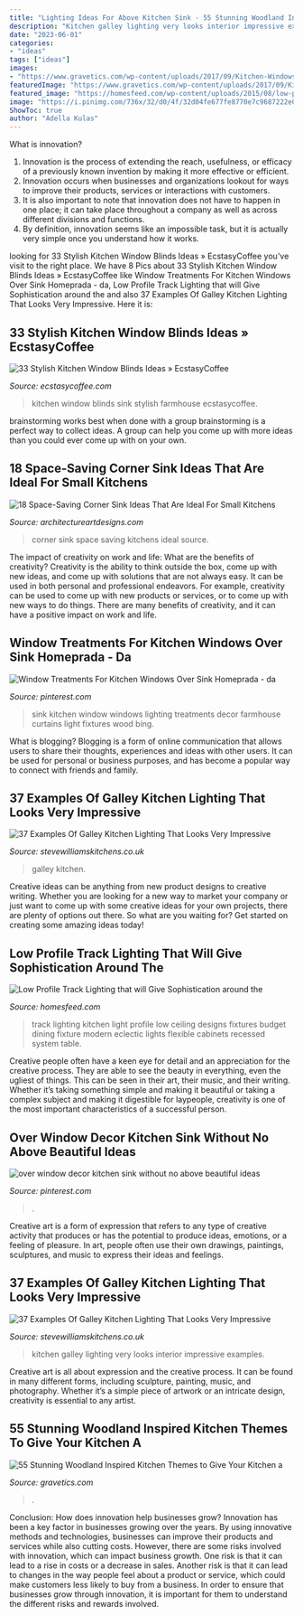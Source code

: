 ```yaml
---
title: "Lighting Ideas For Above Kitchen Sink - 55 Stunning Woodland Inspired Kitchen Themes To Give Your Kitchen A"
description: "Kitchen galley lighting very looks interior impressive examples"
date: "2023-06-01"
categories:
- "ideas"
tags: ["ideas"]
images:
- "https://www.gravetics.com/wp-content/uploads/2017/09/Kitchen-Windows-Flush-With-Counter.jpg"
featuredImage: "https://www.gravetics.com/wp-content/uploads/2017/09/Kitchen-Windows-Flush-With-Counter.jpg"
featured_image: "https://homesfeed.com/wp-content/uploads/2015/08/low-profile-track-lighting-fixtures-and-low-profile-track-lighting-system-in-modern-kitchen-design-plus-wooden-cabinets.jpg"
image: "https://i.pinimg.com/736x/32/d0/4f/32d04fe677fe8770e7c9687222e09171.jpg"
ShowToc: true
author: "Adella Kulas"
---
```



What is innovation?
1. Innovation is the process of extending the reach, usefulness, or efficacy of a previously known invention by making it more effective or efficient.
2. Innovation occurs when businesses and organizations lookout for ways to improve their products, services or interactions with customers.
3. It is also important to note that innovation does not have to happen in one place; it can take place throughout a company as well as across different divisions and functions.
4. By definition, innovation seems like an impossible task, but it is actually very simple once you understand how it works.

	

		
looking for 33 Stylish Kitchen Window Blinds Ideas » EcstasyCoffee you've visit to the right place. We have 8 Pics about 33 Stylish Kitchen Window Blinds Ideas » EcstasyCoffee like Window Treatments For Kitchen Windows Over Sink Homeprada - da, Low Profile Track Lighting that will Give Sophistication around the and also 37 Examples Of Galley Kitchen Lighting That Looks Very Impressive. Here it is:
		
    
## 33 Stylish Kitchen Window Blinds Ideas » EcstasyCoffee

<img loading=lazy src="https://i1.wp.com/www.ecstasycoffee.com/wp-content/uploads/2016/10/Kitchen-Farmhouse-Sink.jpg?resize=564%2C848" onerror="this.onerror=null;this.src='https://tse2.mm.bing.net/th?id=OIP.nF8zZKYDlOFA1H0uewVcRAHaLI&amp;pid=15.1';" alt="33 Stylish Kitchen Window Blinds Ideas » EcstasyCoffee">

_Source: ecstasycoffee.com_

>kitchen window blinds sink stylish farmhouse ecstasycoffee. 

	

brainstorming works best when done with a group
brainstorming is a perfect way to collect ideas. A group can help you come up with more ideas than you could ever come up with on your own.

    
## 18 Space-Saving Corner Sink Ideas That Are Ideal For Small Kitchens

<img loading=lazy src="https://www.architectureartdesigns.com/wp-content/uploads/2017/03/3-3.jpg" onerror="this.onerror=null;this.src='https://tse2.mm.bing.net/th?id=OIP.lCZv7WZ9iZa-YKDyvuR_DAAAAA&amp;pid=15.1';" alt="18 Space-Saving Corner Sink Ideas That Are Ideal For Small Kitchens">

_Source: architectureartdesigns.com_

>corner sink space saving kitchens ideal source. 

	

The impact of creativity on work and life: What are the benefits of creativity?
Creativity is the ability to think outside the box, come up with new ideas, and come up with solutions that are not always easy. It can be used in both personal and professional endeavors. For example, creativity can be used to come up with new products or services, or to come up with new ways to do things. There are many benefits of creativity, and it can have a positive impact on work and life.

    
## Window Treatments For Kitchen Windows Over Sink Homeprada - Da

<img loading=lazy src="https://i.pinimg.com/736x/ad/d6/94/add69460f700dd418683b100ab70e11f--kitchen-windows-kitchen-window-curtains-over-sink.jpg" onerror="this.onerror=null;this.src='https://tse3.mm.bing.net/th?id=OIP.n55TPaA0TG5uASELbgu_CwHaLJ&amp;pid=15.1';" alt="Window Treatments For Kitchen Windows Over Sink Homeprada - da">

_Source: pinterest.com_

>sink kitchen window windows lighting treatments decor farmhouse curtains light fixtures wood bing. 

	

What is blogging?
Blogging is a form of online communication that allows users to share their thoughts, experiences and ideas with other users. It can be used for personal or business purposes, and has become a popular way to connect with friends and family.

    
## 37 Examples Of Galley Kitchen Lighting That Looks Very Impressive

<img loading=lazy src="http://www.stevewilliamskitchens.co.uk/wp-content/uploads/2016/12/9-4.jpg" onerror="this.onerror=null;this.src='https://tse2.mm.bing.net/th?id=OIP.c5b58KO0SQlZJsWbaGrrWgHaFj&amp;pid=15.1';" alt="37 Examples Of Galley Kitchen Lighting That Looks Very Impressive">

_Source: stevewilliamskitchens.co.uk_

>galley kitchen. 

	

Creative ideas can be anything from new product designs to creative writing. Whether you are looking for a new way to market your company or just want to come up with some creative ideas for your own projects, there are plenty of options out there. So what are you waiting for? Get started on creating some amazing ideas today!

    
## Low Profile Track Lighting That Will Give Sophistication Around The

<img loading=lazy src="https://homesfeed.com/wp-content/uploads/2015/08/low-profile-track-lighting-fixtures-and-low-profile-track-lighting-system-in-modern-kitchen-design-plus-wooden-cabinets.jpg" onerror="this.onerror=null;this.src='https://tse2.mm.bing.net/th?id=OIP.UwR3QwomquG_arVAv--oNAHaFt&amp;pid=15.1';" alt="Low Profile Track Lighting that will Give Sophistication around the">

_Source: homesfeed.com_

>track lighting kitchen light profile low ceiling designs fixtures budget dining fixture modern eclectic lights flexible cabinets recessed system table. 

	

Creative people often have a keen eye for detail and an appreciation for the creative process. They are able to see the beauty in everything, even the ugliest of things. This can be seen in their art, their music, and their writing. Whether it’s taking something simple and making it beautiful or taking a complex subject and making it digestible for laypeople, creativity is one of the most important characteristics of a successful person.

    
## Over Window Decor Kitchen Sink Without No Above Beautiful Ideas

<img loading=lazy src="https://i.pinimg.com/736x/32/d0/4f/32d04fe677fe8770e7c9687222e09171.jpg" onerror="this.onerror=null;this.src='https://tse1.mm.bing.net/th?id=OIP.PsKHnluN0ZnDsbg_eWKoiQHaLH&amp;pid=15.1';" alt="over window decor kitchen sink without no above beautiful ideas">

_Source: pinterest.com_

>. 

	

Creative art is a form of expression that refers to any type of creative activity that produces or has the potential to produce ideas, emotions, or a feeling of pleasure. In art, people often use their own drawings, paintings, sculptures, and music to express their ideas and feelings.

    
## 37 Examples Of Galley Kitchen Lighting That Looks Very Impressive

<img loading=lazy src="http://www.stevewilliamskitchens.co.uk/wp-content/uploads/2016/12/34.jpg" onerror="this.onerror=null;this.src='https://tse1.mm.bing.net/th?id=OIP._Opjg_i6f7dIzdOADsgMEwHaJ4&amp;pid=15.1';" alt="37 Examples Of Galley Kitchen Lighting That Looks Very Impressive">

_Source: stevewilliamskitchens.co.uk_

>kitchen galley lighting very looks interior impressive examples. 

	

Creative art is all about expression and the creative process. It can be found in many different forms, including sculpture, painting, music, and photography. Whether it’s a simple piece of artwork or an intricate design, creativity is essential to any artist.

    
## 55 Stunning Woodland Inspired Kitchen Themes To Give Your Kitchen A

<img loading=lazy src="https://www.gravetics.com/wp-content/uploads/2017/09/Kitchen-Windows-Flush-With-Counter.jpg" onerror="this.onerror=null;this.src='https://tse4.mm.bing.net/th?id=OIP.GwwtHuDqE3RM_tGhrTFQjAAAAA&amp;pid=15.1';" alt="55 Stunning Woodland Inspired Kitchen Themes to Give Your Kitchen a">

_Source: gravetics.com_

>. 

	

Conclusion: How does innovation help businesses grow?
Innovation has been a key factor in businesses growing over the years. By using innovative methods and technologies, businesses can improve their products and services while also cutting costs. However, there are some risks involved with innovation, which can impact business growth. One risk is that it can lead to a rise in costs or a decrease in sales. Another risk is that it can lead to changes in the way people feel about a product or service, which could make customers less likely to buy from a business. In order to ensure that businesses grow through innovation, it is important for them to understand the different risks and rewards involved.

